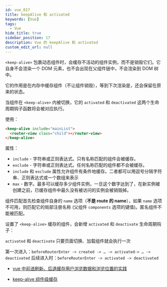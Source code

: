 ```yaml
---
id: vue_017
title: keepAlive 和 activated
keywords: [Vue]
tags:
  - Vue
hide_title: true
sidebar_position: 17
description: Vue 的 keepAlive 和 activated
custom_edit_url: null
---
```


`<keep-alive>` 包裹动态组件时，会缓存不活动的组件实例，而不是销毁它们。它自身不会渲染一个 DOM 元素，也不会出现在父组件链中，不会渲染到 DOM 树中。

它的作用是在内存中缓存组件（不让组件销毁），等到下次渲染是，还会保留在原来的状态。

当组件在 `<keep-alive>` 内被切换，它的 `activated` 和 `deactivated` 这两个生命周期钩子函数将会被对应执行。

使用：

```html
<keep-alive include="mainList">
  <router-view class="child"></router-view>
</keep-alive>
```

属性：

- `include` - 字符串或正则表达式。只有名称匹配的组件会被缓存。
- `exclude` - 字符串或正则表达式。任何名称匹配的组件都不会被缓存。
- `include` 和 `exclude` 属性允许组件有条件地缓存。二者都可以用逗号分隔字符串、正则表达式或一个数组来表示
- `max` - 数字。最多可以缓存多少组件实例，一旦这个数字达到了，在新实例被创建之前，已缓存组件中最久没有被访问的实例会被销毁掉。

组件匹配首先检查组件自身的 `name` 选项（**不是 route 的 name**），如果 `name` 选项不可用，则匹配它的局部注册名称 (父组件 `components` 选项的键值)。匿名组件不能被匹配。

设置了 `<keep-alive>` 缓存的组件，会新增 `activated` 和 `deactivate` 生命周期钩子：

`activated` 和 `deactivate` 只要页面切换、加载组件就会执行一次

第一次进入：`beforeRouterEnter -> created -> … -> activated-> … -> deactivated`
后续进入时：`beforeRouterEnter -> activated -> deactivated`

- [vue 中前进刷新、后退缓存用户浏览数据和浏览位置的实践](https://juejin.im/post/5b2ce07ce51d45588a7dbf76)

- [keep-alive 组件级缓存](https://www.cnblogs.com/yf-html/p/9353627.html)
